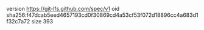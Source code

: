 version https://git-lfs.github.com/spec/v1
oid sha256:f47dcab5eed4657193cd0f30869cd4a53cf53f072d18896cc4a683d1f32c7a72
size 393
